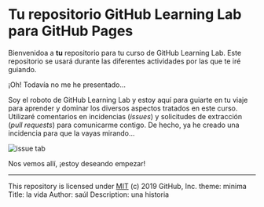 # Tu repositorio GitHub Learning Lab para GitHub Pages

Bienvenidoa a **tu** repositorio para tu curso de GitHub Learning Lab. Este repositorio se usará durante las diferentes actividades por las que te iré guiando.

¡Oh! Todavía no me he presentado...

Soy el roboto de GitHub Learning Lab y estoy aquí para guiarte en tu viaje para aprender y dominar los diversos aspectos tratados en este curso. Utilizaré comentarios en incidencias \(_issues_\) y solicitudes de extracción \(_pull requests_\) para comunicarme contigo. De hecho, ya he creado una incidencia para que la vayas mirando...

![issue tab](https://lab.github.com/public/images/issue_tab.png)

Nos vemos allí, ¡estoy deseando empezar!

---
This repository is licensed under [MIT](../LICENSE) (c) 2019 GitHub, Inc.
theme: minima
Title: la vida
Author: saúl
Description: una historia
